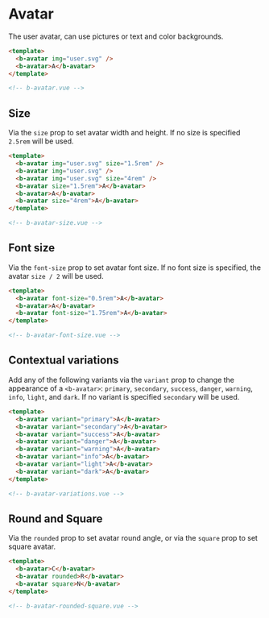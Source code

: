 # Avatar

The user avatar, can use pictures or text and color backgrounds.

```html
<template>
  <b-avatar img="user.svg" />
  <b-avatar>A</b-avatar>
</template>

<!-- b-avatar.vue -->
```

## Size

Via the `size` prop to set avatar width and height. If no size is specified `2.5rem` will be used.

```html
<template>
  <b-avatar img="user.svg" size="1.5rem" />
  <b-avatar img="user.svg" />
  <b-avatar img="user.svg" size="4rem" />
  <b-avatar size="1.5rem">A</b-avatar>
  <b-avatar>A</b-avatar>
  <b-avatar size="4rem">A</b-avatar>
</template>

<!-- b-avatar-size.vue -->
```

## Font size

Via the `font-size` prop to set avatar font size. If no font size is specified, the avatar `size / 2` will be used.

```html
<template>
  <b-avatar font-size="0.5rem">A</b-avatar>
  <b-avatar>A</b-avatar>
  <b-avatar font-size="1.75rem">A</b-avatar>
</template>

<!-- b-avatar-font-size.vue -->
```

## Contextual variations

Add any of the following variants via the `variant` prop to change the appearance of a `<b-avatar>`: `primary`, `secondary`, `success`, `danger`, `warning`, `info`, `light`, and `dark`. If no variant is specified `secondary` will be used.

```html
<template>
  <b-avatar variant="primary">A</b-avatar>
  <b-avatar variant="secondary">A</b-avatar>
  <b-avatar variant="success">A</b-avatar>
  <b-avatar variant="danger">A</b-avatar>
  <b-avatar variant="warning">A</b-avatar>
  <b-avatar variant="info">A</b-avatar>
  <b-avatar variant="light">A</b-avatar>
  <b-avatar variant="dark">A</b-avatar>
</template>

<!-- b-avatar-variations.vue -->
```

## Round and Square

Via the `rounded` prop to set avatar round angle, or via the `square` prop to set square avatar.

```html
<template>
  <b-avatar>C</b-avatar>
  <b-avatar rounded>R</b-avatar>
  <b-avatar square>N</b-avatar>
</template>

<!-- b-avatar-rounded-square.vue -->
```
